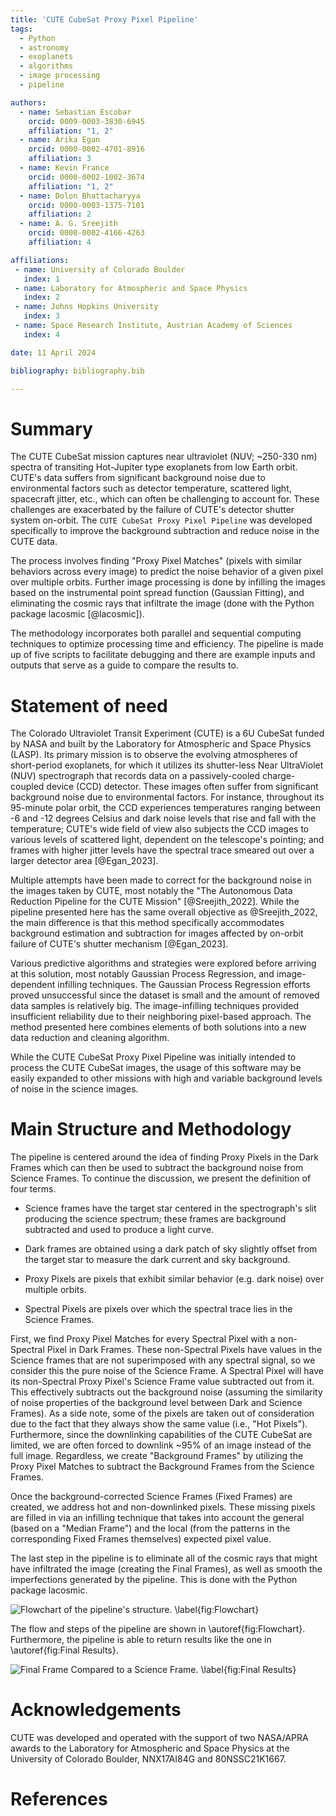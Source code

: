 ```yaml
---
title: 'CUTE CubeSat Proxy Pixel Pipeline'
tags:
  - Python
  - astronomy
  - exoplanets
  - algorithms
  - image processing
  - pipeline

authors:
  - name: Sebastian Escobar
    orcid: 0009-0003-3830-6945
    affiliation: "1, 2" 
  - name: Arika Egan
    orcid: 0000-0002-4701-8916
    affiliation: 3
  - name: Kevin France
    orcid: 0000-0002-1002-3674
    affiliation: "1, 2"
  - name: Dolon Bhattacharyya
    orcid: 0000-0003-1375-7101
    affiliation: 2
  - name: A. G. Sreejith
    orcid: 0000-0002-4166-4263
    affiliation: 4

affiliations:
 - name: University of Colorado Boulder
   index: 1
 - name: Laboratory for Atmospheric and Space Physics
   index: 2
 - name: Johns Hopkins University
   index: 3
 - name: Space Research Institute, Austrian Academy of Sciences
   index: 4

date: 11 April 2024

bibliography: bibliography.bib

---
```


# Summary
The CUTE CubeSat mission captures near ultraviolet (NUV; ~250-330 nm) spectra of transiting Hot-Jupiter type exoplanets from low Earth orbit. CUTE's data suffers from significant background noise due to environmental factors such as detector temperature, scattered light, spacecraft jitter, etc., which can often be challenging to account for. These challenges are exacerbated by the failure of CUTE's detector shutter system on-orbit.  The `CUTE CubeSat Proxy Pixel Pipeline` was developed specifically to improve the background subtraction and reduce noise in the CUTE data.

The process involves finding "Proxy Pixel Matches" (pixels with similar behaviors across every image) to predict the noise behavior of a given pixel over multiple orbits. Further image processing is done by infilling the images based on the instrumental point spread function (Gaussian Fitting), and eliminating the cosmic rays that infiltrate the image (done with the Python package lacosmic [@lacosmic]).  

The methodology incorporates both parallel and sequential computing techniques to optimize processing time and efficiency. The pipeline is made up of five scripts to facilitate debugging and there are example inputs and outputs that serve as a guide to compare the results to.

# Statement of need

The Colorado Ultraviolet Transit Experiment (CUTE) is a 6U CubeSat funded by NASA and built by the Laboratory for Atmospheric and Space Physics (LASP). Its primary mission is to observe the evolving atmospheres of short-period exoplanets, for which it utilizes its shutter-less Near UltraViolet (NUV) spectrograph that records data on a passively-cooled charge-coupled device (CCD) detector. These images often suffer from significant background noise due to environmental factors. For instance, throughout its 95-minute polar orbit, the CCD experiences temperatures ranging between -6 and -12 degrees Celsius and dark noise levels that rise and fall with the temperature; CUTE's wide field of view also subjects the CCD images to various levels of scattered light, dependent on the telescope's pointing; and frames with higher jitter levels have the spectral trace smeared out over a larger detector area [@Egan_2023]. 

Multiple attempts have been made to correct for the background noise in the images taken by CUTE, most notably the "The Autonomous Data Reduction Pipeline for the CUTE Mission" [@Sreejith_2022]. While the pipeline presented here has the same overall objective as @Sreejith_2022, the main difference is that this method specifically accommodates background estimation and subtraction for images affected by on-orbit failure of CUTE's shutter mechanism [@Egan_2023].

Various predictive algorithms and strategies were explored before arriving at this solution, most notably Gaussian Process Regression, and image-dependent infilling techniques. The Gaussian Process Regression efforts proved unsuccessful since the dataset is small and the amount of removed data samples is relatively big. The image-infilling techniques provided insufficient reliability due to their neighboring pixel-based approach. The method presented here combines elements of both solutions into a new data reduction and cleaning algorithm. 

While the CUTE CubeSat Proxy Pixel Pipeline was initially intended to process the CUTE CubeSat images, the usage of this software may be easily expanded to other missions with high and variable background levels of noise in the science images.


# Main Structure and Methodology
The pipeline is centered around the idea of finding Proxy Pixels in the Dark Frames which can then be used to subtract the background noise from Science Frames. To continue the discussion, we present the definition of four terms. 

- Science frames have the target star centered in the spectrograph's slit producing the science spectrum; these frames are background subtracted and used to produce a light curve.

- Dark frames are obtained using a dark patch of sky slightly offset from the target star to measure the dark current and sky background.

- Proxy Pixels are pixels that exhibit similar behavior (e.g. dark noise) over multiple orbits.

- Spectral Pixels are pixels over which the spectral trace lies in the Science Frames.

First, we find Proxy Pixel Matches for every Spectral Pixel with a non-Spectral Pixel in Dark Frames. These non-Spectral Pixels have values in the Science frames that are not superimposed with any spectral signal, so we consider this the pure noise of the Science Frame. A Spectral Pixel will have its non-Spectral Proxy Pixel's Science Frame value subtracted out from it. This effectively subtracts out the background noise (assuming the similarity of noise properties of the background level between Dark and Science Frames). As a side note, some of the pixels are taken out of consideration due to the fact that they always show the same value (i.e., "Hot Pixels"). Furthermore, since the downlinking capabilities of the CUTE CubeSat are limited, we are often forced to downlink ~95% of an image instead of the full image. Regardless, we create "Background Frames" by utilizing the Proxy Pixel Matches to subtract the Background Frames from the Science Frames. 

Once the background-corrected Science Frames (Fixed Frames) are created, we address hot and non-downlinked pixels. These missing pixels are filled in via an infilling technique that takes into account the general (based on a "Median Frame") and the local (from the patterns in the corresponding Fixed Frames themselves) expected pixel value.

The last step in the pipeline is to eliminate all of the cosmic rays that might have infiltrated the image (creating the Final Frames), as well as smooth the imperfections generated by the pipeline. This is done with the Python package lacosmic.

![Flowchart of the pipeline's structure. \label{fig:Flowchart}](../Images/Flowchart.png)

The flow and steps of the pipeline are shown in \autoref{fig:Flowchart}. Furthermore, the pipeline is able to return results like the one in \autoref{fig:Final Results}.

![Final Frame Compared to a Science Frame. \label{fig:Final Results}](../Images/Overview_Results.png)

# Acknowledgements

CUTE was developed and operated with the support of two NASA/APRA awards to the Laboratory for Atmospheric and Space Physics at the University of Colorado Boulder, NNX17AI84G and 80NSSC21K1667.

# References